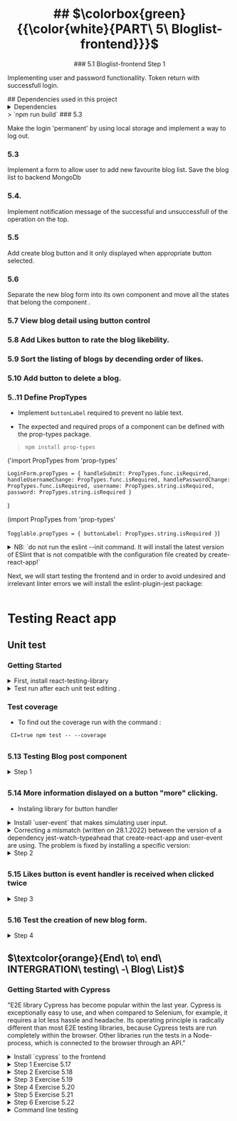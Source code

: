 <h1 align="center"> ## $\colorbox{green}{{\color{white}{PART\ 5\ Bloglist-frontend}}}$
</h1>
<p align="center">
### 5.1 Bloglist-frontend Step 1

Implementing user and password functionallity. Token return with successfull login.

</p>
## Dependencies used in this project
<details>
<summary> Dependencies </summary>
- npm install axios

</details>
> `npm run build`
### 5.3

Make the login 'permanent' by using local storage and implement a way to log out.

### 5.3

Implement a form to allow user to add new favourite blog list. Save the blog list to backend MongoDb

### 5.4.

Implement notification message of the successful and unsuccessfull of the operation on the top.

### 5.5

Add create blog button and it only displayed when appropriate button selected.

### 5.6

Separate the new blog form into its own component and move all the states that belong the component .

### 5.7 View blog detail using button control

### 5.8 Add Likes button to rate the blog likebility.

### 5.9 Sort the listing of blogs by decending order of likes.

### 5.10 Add button to delete a blog.

### 5..11 Define PropTypes

- Implement `buttonLabel` required to prevent no lable text.

- The expected and required props of a component can be defined with the prop-types package.

> `npm install prop-types`

('import PropTypes from 'prop-types'

`LoginForm.propTypes = {
handleSubmit: PropTypes.func.isRequired,
handleUsernameChange: PropTypes.func.isRequired,
handlePasswordChange: PropTypes.func.isRequired,
username: PropTypes.string.isRequired,
password: PropTypes.string.isRequired
}`

)

(import PropTypes from 'prop-types'

`Togglable.propTypes = {
buttonLabel: PropTypes.string.isRequired
}`)

<details>
### 5.12 ESlint
<summary>
NB: `do not run the eslint --init command. It will install the latest version of ESlint that is not compatible with the configuration file created by create-react-app!`

Next, we will start testing the frontend and in order to avoid undesired and irrelevant linter errors we will install the eslint-plugin-jest package:

</summary>
> `npm install --save-dev eslint-plugin-jest`
> insert `Togglable.displayName = 'Togglable'` in toggle bar component for `useRef` not recognised.

</details>

# Testing React app

## Unit test

### Getting Started

<details>
<summary> First, install react-testing-library </summary>

```
npm install --save-dev @testing-library/react @testing-library/jest-dom
# or
yarn  --save-dev @testing-library/react @testing-library/jest-dom
```

</details>

<details>
<summary> Test run after each unit test editing . </summary>

Next, if you want to run tests "normally", you can do so with the command:

```
CI=true npm test

```

For Windows (PowerShell) users

```
env:CI=$true; npm test

```

</details>

### Test coverage

- To find out the coverage run with the command :

```
 CI=true npm test -- --coverage
```

##

### 5.13 Testing Blog post component

 <details>
 <summary>
Step 1
</summary>
Test blog renders title and author by default.
Use CSS-class where it needed.
</details>

##

### 5.14 More information dislayed on a button "more" clicking.

- Instaling library for button handler

<details>
<summary>
Install `user-event` that makes simulating user input.
</summary>

`npm install --save-dev @testing-library/user-event`

</details>

 <details>
<summary>
Correcting a mismatch (written on 28.1.2022) between the version of a dependency jest-watch-typeahead that create-react-app and user-event are using. The problem is fixed by installing a specific version:
</summary>

`npm install -D --exact jest-watch-typeahead@0.6.5 `

</details>

<details>

 <summary>
Step 2
</summary>
Test blog renders title and author by default.
Use CSS-class where it needed.
</details>

##

### 5.15 Likes button is event handler is received when clicked twice

<details>
 <summary>
Step 3
</summary>
Make sure button is cliked twice and the event handler receive the props twice.
</details>

##

### 5.16 Test the creation of new blog form.

<details>
 <summary>
Step 4
</summary>
The test should check, that the form calls the event handler and received the right props.
 - Unit test result
 
 
 ###
 ![unitTestResult](https://user-images.githubusercontent.com/67087939/207742517-d2680625-e8c8-4376-9d89-c061edcb3899.png)
 
</details>

## $\textcolor{orange}{End\ to\ end\ INTERGRATION\ testing\ -\ Blog\ List}$


### Getting Started with Cypress

"E2E library Cypress has become popular within the last year. Cypress is exceptionally easy to use, and when compared to Selenium, for example, it requires a lot less hassle and headache. Its operating principle is radically different than most E2E testing libraries, because Cypress tests are run completely within the browser. Other libraries run the tests in a Node-process, which is connected to the browser through an API."

<details>
<summary>
Install `cypress` to the frontend </summary>

```
npm install --save-dev cypress
```

and by adding an npm-script :

```
  "cypress:open": "cypress open"
```

</details>

 <details>
 <summary>
Step 1 Exercise 5.17
</summary>

Test the application display the login by default.

###

![Screen Shot 2023-01-25 at 3 28 53 pm](https://user-images.githubusercontent.com/67087939/214481742-f22f933a-73b8-4c1c-a6ec-9ee324bc44e7.png)

</details>

 <details>
 <summary>
Step 2 Exercise 5.18
</summary>

Test both successful and unsuccessful login attempts.

###

![succedandfailwithcredentials](https://user-images.githubusercontent.com/67087939/214494411-dcb63dfb-3f32-4efe-a2e9-d872478ac6a1.png)

</details>
 <details>
 <summary>
Step 3 Exercise 5.19
</summary>

Verifies a logged in user can create a new blog successfully.

###

![CanCreateNewBlog](https://user-images.githubusercontent.com/67087939/215013856-13175df6-dc83-4851-8a2e-e6a8cc265626.png)

</details>
<!-- 4 step -->

<details>
 <summary>
Step 4 Exercise 5.20
</summary>

Confirm test users can add likes to a blog.

###

![CanAddLikesToBlogs](https://user-images.githubusercontent.com/67087939/215013209-19f823eb-cccf-49b4-a7a0-6bda3032f437.png)

</details>

<!-- 5 step -->

<details>
 <summary>
Step 5 Exercise 5.21
</summary>

Logged in user can delete their own blog list.

###

![UsercanDelBlog](https://user-images.githubusercontent.com/67087939/215013617-1bbc4f65-1db5-4ed9-91ba-93c8655fc085.png)

</details>

<!-- 6 step -->

<details>
 <summary>
Step 6 Exercise 5.22
</summary>

Test blogs are listed by number of most likes.

###

![BlogsOrderedBaseOnMostLikes](https://user-images.githubusercontent.com/67087939/215013319-3d77f46a-1d51-4e14-a141-8dc07d48daef.png)

</details>

<details>
 <summary>
  Command line testing
</summary>
 
```
npm run test:e2e
```


![debuggingTest](https://user-images.githubusercontent.com/67087939/215616948-da7e35c9-b00b-43e8-8655-00fcd329e8df.png)
![debugSummary](https://user-images.githubusercontent.com/67087939/215617140-1bc94853-2b8f-43c3-98a7-fe4fd727ad4e.png)


</details>
